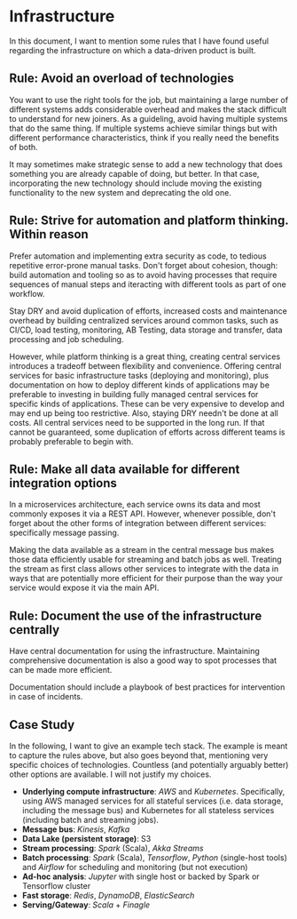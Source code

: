 # Infrastructure

In this document, I want to mention some rules that I have found useful regarding the infrastructure on which a data-driven product is built.

## Rule: Avoid an overload of technologies

You want to use the right tools for the job, but maintaining a large number of different systems adds considerable overhead and makes the stack difficult to understand for new joiners. As a guideling, avoid having multiple systems that do the same thing. If multiple systems achieve similar things but with different performance characteristics, think if you really need the benefits of both.

It may sometimes make strategic sense to add a new technology that does something you are already capable of doing, but better. In that case, incorporating the new technology should include moving the existing functionality to the new system and deprecating the old one. 

## Rule: Strive for automation and platform thinking. Within reason

Prefer automation and implementing extra security as code, to tedious repetitive error-prone manual tasks. Don't forget about cohesion, though: build automation and tooling so as to avoid having processes that require sequences of manual steps and iteracting with different tools as part of one workflow.

Stay DRY and avoid duplication of efforts, increased costs and maintenance overhead by building centralized services around common tasks, such as CI/CD, load testing, monitoring, AB Testing, data storage and transfer, data processing and job scheduling.

However, while platform thinking is a great thing, creating central services introduces a tradeoff between flexibility and convenience. Offering central services for basic infrastructure tasks (deploying and monitoring), plus documentation on how to deploy different kinds of applications may be preferable to investing in building fully managed central services for specific kinds of applications. These can be very expensive to develop and may end up being too restrictive. Also, staying DRY needn't be done at all costs. All central services need to be supported in the long run. If that cannot be guaranteed, some duplication of efforts across different teams is probably preferable to begin with.

## Rule: Make all data available for different integration options
In a microservices architecture, each service owns its data and most commonly exposes it via a REST API. However, whenever possible, don't forget about the other forms of integration between different services: specifically message passing.

Making the data available as a stream in the central message bus makes those data efficiently usable for streaming and batch jobs as well. Treating the stream as first class allows other services to integrate with the data in ways that are potentially more efficient for their purpose than the way your service would expose it via the main API.

## Rule: Document the use of the infrastructure centrally

Have central documentation for using the infrastructure. Maintaining comprehensive documentation is also a good way to spot processes that can be made more efficient.

Documentation should include a playbook of best practices for intervention in case of incidents.

## Case Study

In the following, I want to give an example tech stack. The example is meant to capture the rules above, but also goes beyond that, mentioning very specific choices of technologies. Countless (and potentially arguably better) other options are available. I will not justify my choices.

* **Underlying compute infrastructure**: *AWS* and *Kubernetes*. Specifically, using AWS managed services for all stateful services (i.e. data storage, including the message bus) and Kubernetes for all stateless services (including batch and streaming jobs).
* **Message bus**: *Kinesis*, *Kafka*
* **Data Lake (persistent storage)**: S3
* **Stream processing**: *Spark* (Scala), *Akka Streams*
* **Batch processing**: *Spark* (Scala), *Tensorflow*, *Python* (single-host tools) and *Airflow* for scheduling and monitoring (but not execution)
* **Ad-hoc analysis**: *Jupyter* with single host or backed by Spark or Tensorflow cluster
* **Fast storage**: *Redis*, *DynamoDB*, *ElasticSearch*
* **Serving/Gateway**: *Scala* + *Finagle*
